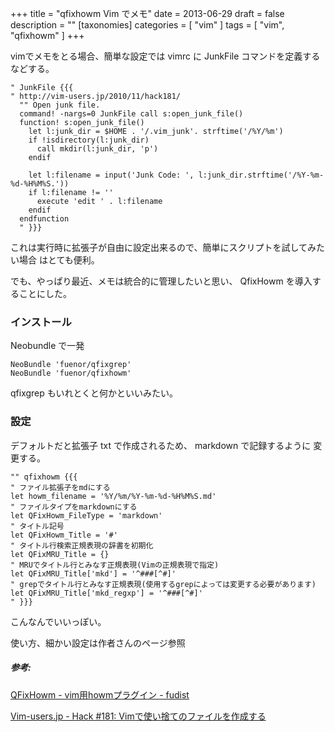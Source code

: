 +++
title = "qfixhowm Vim でメモ"
date = 2013-06-29
draft = false
description = ""
[taxonomies]
categories = [ "vim" ]
tags = [ "vim", "qfixhowm" ]
+++

vimでメモをとる場合、簡単な設定では vimrc に JunkFile
コマンドを定義するなどする。

```vim
" JunkFile {{{
" http://vim-users.jp/2010/11/hack181/
  "" Open junk file.
  command! -nargs=0 JunkFile call s:open_junk_file()
  function! s:open_junk_file()
    let l:junk_dir = $HOME . '/.vim_junk'. strftime('/%Y/%m')
    if !isdirectory(l:junk_dir)
      call mkdir(l:junk_dir, 'p')
    endif

    let l:filename = input('Junk Code: ', l:junk_dir.strftime('/%Y-%m-%d-%H%M%S.'))
    if l:filename != ''
      execute 'edit ' . l:filename
    endif
  endfunction
  " }}}
```
<!-- more -->

これは実行時に拡張子が自由に設定出来るので、簡単にスクリプトを試してみたい場合
はとても便利。

でも、やっぱり最近、メモは統合的に管理したいと思い、 QfixHowm
を導入することにした。

### インストール

Neobundle で一発

```vim
NeoBundle 'fuenor/qfixgrep'
NeoBundle 'fuenor/qfixhowm'
```

qfixgrep もいれとくと何かといいみたい。

### 設定

デフォルトだと拡張子 txt で作成されるため、 markdown
で記録するように 変更する。

```vim
"" qfixhowm {{{
" ファイル拡張子をmdにする
let howm_filename = '%Y/%m/%Y-%m-%d-%H%M%S.md'
" ファイルタイプをmarkdownにする
let QFixHowm_FileType = 'markdown'
" タイトル記号
let QFixHowm_Title = '#'
" タイトル行検索正規表現の辞書を初期化
let QFixMRU_Title = {}
" MRUでタイトル行とみなす正規表現(Vimの正規表現で指定)
let QFixMRU_Title['mkd'] = '^###[^#]'
" grepでタイトル行とみなす正規表現(使用するgrepによっては変更する必要があります)
let QFixMRU_Title['mkd_regxp'] = '^###[^#]'
" }}}
```

こんなんでいいっぽい。

使い方、細かい設定は作者さんのページ参照

##### 参考:

[QFixHowm - vim用howmプラグイン - fudist](https://sites.google.com/site/fudist/Home/qfixhowm)

[Vim-users.jp - Hack \#181: Vimで使い捨てのファイルを作成する](http://vim-users.jp/2010/11/hack181/)

